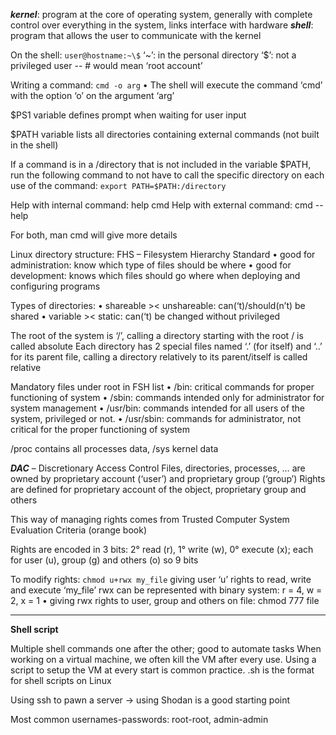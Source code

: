 ***kernel***: program at the core of operating system, generally with complete control over everything in the system, links interface with hardware
***shell***: program that allows the user to communicate with the kernel

On the shell: `user@hostname:~\$`
‘~’: in the personal directory
‘\$’: not a privileged user -- # would mean ‘root account’

Writing a command: `cmd -o arg`
    • The shell will execute the command ‘cmd’ with the option ‘o’ on the argument ‘arg’

\$PS1 variable defines prompt when waiting for user input

\$PATH variable lists all directories containing external commands (not built in the shell)

If a command is in a /directory that is not included in the variable \$PATH, run the following command to not have to call the specific directory on each use of the command:
	`export PATH=$PATH:/directory`

Help with internal command: help cmd
Help with external command: cmd --help

For both, man cmd will give more details

Linux directory structure: FHS – Filesystem Hierarchy Standard
    • good for administration: know which type of files should be where
    • good for development: knows which files should go where when deploying and configuring programs

Types of directories:
    • shareable >< unshareable: can(‘t)/should(n’t) be shared
    • variable >< static: can(‘t) be changed without privileged

The root of the system is ‘/’, calling a directory starting with the root / is called absolute
Each directory has 2 special files named ‘.’ (for itself) and ‘..’ for its parent file, calling a directory relatively to its parent/itself is called relative

Mandatory files under root in FSH list
    • /bin: critical commands for proper functioning of system
    • /sbin: commands intended only for administrator for system management
    • /usr/bin: commands intended for all users of the system, privileged or not.
    • /usr/sbin: commands for administrator, not critical for the proper functioning of system

/proc contains all processes data, /sys kernel data

***DAC*** – Discretionary Access Control
Files, directories, processes, … are owned by proprietary account (‘user’) and proprietary group (‘group’)
Rights are defined for proprietary account of the object, proprietary group and others

This way of managing rights comes from Trusted Computer System Evaluation Criteria (orange book)

Rights are encoded in 3 bits: 2° read (r), 1° write (w), 0° execute (x); each for user (u), group (g) and others (o) so 9 bits

To modify rights: `chmod u+rwx my_file` giving user ‘u’ rights to read, write and execute ‘my_file’
rwx can be represented with binary system: r = 4, w = 2, x = 1
    • giving rwx rights to user, group and others on file: chmod 777 file
___

**Shell script**

Multiple shell commands one after the other; good to automate tasks
When working on a virtual machine, we often kill the VM after every use. Using a script to setup the VM at every start is common practice. 
.sh is the format for shell scripts on Linux

Using ssh to pawn a server → using Shodan is a good starting point

Most common usernames-passwords: root-root, admin-admin